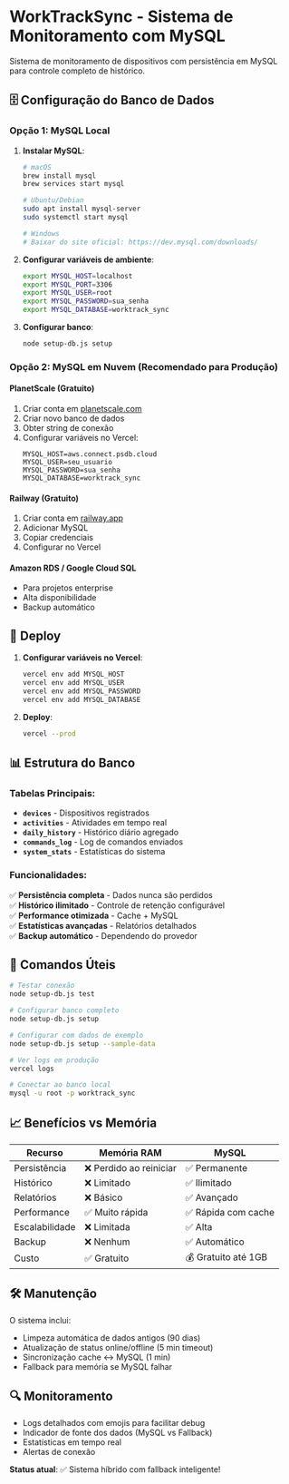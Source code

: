 # WorkTrackSync - Sistema de Monitoramento com MySQL

Sistema de monitoramento de dispositivos com persistência em MySQL para controle completo de histórico.

## 🗄️ Configuração do Banco de Dados

### Opção 1: MySQL Local

1. **Instalar MySQL**:
   ```bash
   # macOS
   brew install mysql
   brew services start mysql
   
   # Ubuntu/Debian
   sudo apt install mysql-server
   sudo systemctl start mysql
   
   # Windows
   # Baixar do site oficial: https://dev.mysql.com/downloads/
   ```

2. **Configurar variáveis de ambiente**:
   ```bash
   export MYSQL_HOST=localhost
   export MYSQL_PORT=3306
   export MYSQL_USER=root
   export MYSQL_PASSWORD=sua_senha
   export MYSQL_DATABASE=worktrack_sync
   ```

3. **Configurar banco**:
   ```bash
   node setup-db.js setup
   ```

### Opção 2: MySQL em Nuvem (Recomendado para Produção)

#### PlanetScale (Gratuito)
1. Criar conta em [planetscale.com](https://planetscale.com)
2. Criar novo banco de dados
3. Obter string de conexão
4. Configurar variáveis no Vercel:
   ```
   MYSQL_HOST=aws.connect.psdb.cloud
   MYSQL_USER=seu_usuario
   MYSQL_PASSWORD=sua_senha
   MYSQL_DATABASE=worktrack_sync
   ```

#### Railway (Gratuito)
1. Criar conta em [railway.app](https://railway.app)
2. Adicionar MySQL
3. Copiar credenciais
4. Configurar no Vercel

#### Amazon RDS / Google Cloud SQL
- Para projetos enterprise
- Alta disponibilidade
- Backup automático

## 🚀 Deploy

1. **Configurar variáveis no Vercel**:
   ```bash
   vercel env add MYSQL_HOST
   vercel env add MYSQL_USER
   vercel env add MYSQL_PASSWORD
   vercel env add MYSQL_DATABASE
   ```

2. **Deploy**:
   ```bash
   vercel --prod
   ```

## 📊 Estrutura do Banco

### Tabelas Principais:

- **`devices`** - Dispositivos registrados
- **`activities`** - Atividades em tempo real
- **`daily_history`** - Histórico diário agregado
- **`commands_log`** - Log de comandos enviados
- **`system_stats`** - Estatísticas do sistema

### Funcionalidades:

✅ **Persistência completa** - Dados nunca são perdidos  
✅ **Histórico ilimitado** - Controle de retenção configurável  
✅ **Performance otimizada** - Cache + MySQL  
✅ **Estatísticas avançadas** - Relatórios detalhados  
✅ **Backup automático** - Dependendo do provedor  

## 🔧 Comandos Úteis

```bash
# Testar conexão
node setup-db.js test

# Configurar banco completo
node setup-db.js setup

# Configurar com dados de exemplo
node setup-db.js setup --sample-data

# Ver logs em produção
vercel logs

# Conectar ao banco local
mysql -u root -p worktrack_sync
```

## 📈 Benefícios vs Memória

| Recurso | Memória RAM | MySQL |
|---------|-------------|-------|
| Persistência | ❌ Perdido ao reiniciar | ✅ Permanente |
| Histórico | ❌ Limitado | ✅ Ilimitado |
| Relatórios | ❌ Básico | ✅ Avançado |
| Performance | ✅ Muito rápida | ✅ Rápida com cache |
| Escalabilidade | ❌ Limitada | ✅ Alta |
| Backup | ❌ Nenhum | ✅ Automático |
| Custo | ✅ Gratuito | 💰 Gratuito até 1GB |

## 🛠️ Manutenção

O sistema inclui:
- Limpeza automática de dados antigos (90 dias)
- Atualização de status online/offline (5 min timeout)
- Sincronização cache ↔ MySQL (1 min)
- Fallback para memória se MySQL falhar

## 🔍 Monitoramento

- Logs detalhados com emojis para facilitar debug
- Indicador de fonte dos dados (MySQL vs Fallback)
- Estatísticas em tempo real
- Alertas de conexão

**Status atual**: ✅ Sistema híbrido com fallback inteligente!
